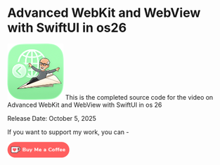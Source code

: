 # Advanced WebKit and WebView with SwiftUI in os26

![AppIcon128](Images/AppIcon128.png) This is the completed source code for the video on Advanced WebKit and WebView with SwiftUI in os 26

Release Date: October 5, 2025

If you want to support my work, you can - </br>

<a href='https://ko-fi.com/Z8Z22WRVG' target='_blank'><img height='36' style='border:0px;height:36px;' src='Images/kofi3.png' border='0' alt='Buy Me a Coffee at ko-fi.com' /></a>

